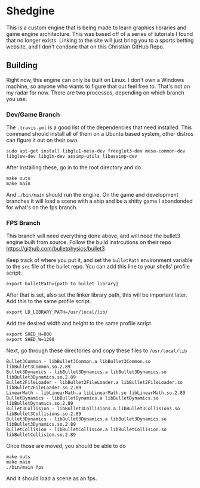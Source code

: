 # Shedgine
This is a custom engine that is being made to learn graphics libraries and game engine architecture. This was based off of a series of tutorials I found that no longer exists. Linking to the site will just bring you to a sports betting website, and I don't condone that on this Christian GitHub Repo.

## Building
Right now, this engine can only be built on Linux. I don't own a Windows machine, so anyone who wants to figure that out feel free to. That's not on my radar for now. There are two processes, depending on which branch you use.

### Dev/Game Branch
The `.travis.yml` is a good list of the dependencies that need installed. This command should install all of them on a Ubuntu based system, other distros can figure it out on their own.

```
sudo apt-get install libglu1-mesa-dev freeglut3-dev mesa-common-dev libglew-dev libglm-dev assimp-utils libassimp-dev
```
After installing these, go in to the root directory and do
```
make outs
make main
```
And `./bin/main` should run the engine. On the game and development branches it will load a scene with a ship and be a shitty game I abandonded for what's on the fps branch.

### FPS Branch
This branch will need everything done above, and will need the bullet3 engine built from source.
Follow the build instrcutions on their repo
https://github.com/bulletphysics/bullet3

Keep track of where you put it, and set the `bulletPath` environment variable to the `src` file of the bullet repo. You can add this line to your shells' profile script:
```
export bulletPath={path to bullet library}
```
After that is set, also set the linker library path, this will be important later. Add this to the same profile script.
```
export LD_LIBRARY_PATH=/usr/local/lib/
```
Add the desired width and height to the same profile script.
```
export SHED_H=800
export SHED_W=1200
```
Next, go through these directories and copy these files to `/usr/local/lib`
```
Bullet3Common - libBullet3Common.a libBullet3Common.so libBullet3Common.so.2.89
Bullet3Dynamics - libBullet3Dynamics.a libBullet3Dynamics.so libBullet3Dynamics.so.2.89
Bullet2FileLoader - libBullet2FileLoader.a libBullet2FileLoader.so libBullet2FileLoader.so.2.89
LinearMath - libLinearMath.a libLinearMath.so libLinearMath.so.2.89
BulletDynamics - libBulletDynamics.a libBulletDynamics.so libBulletDynamics.so.2.89
Bullet3Collision - libBullet3Collisions.a libBullet3Collisions.so libBullet3Collisions.so.2.89
Bullet3Dynamics - libBullet3Dynamics.a libBullet3Dynamics.so libBullet3Dynamics.so.2.89
BulletCollision - libBulletCollision.a libBulletCollision.so libBulletCollision.so.2.89
```
Once those are moved, you should be able to do 
```
make outs
make main
./bin/main fps
```
And it should load a scene as an fps.
